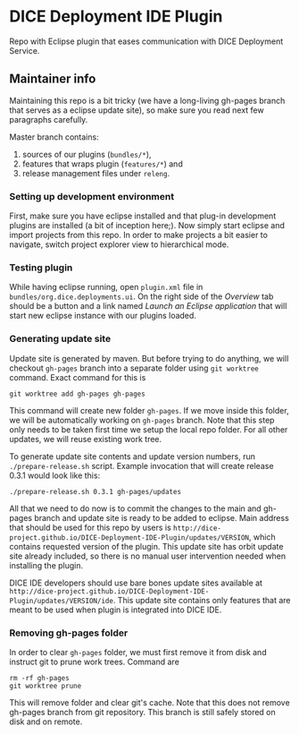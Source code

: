 # DICE Deployment IDE Plugin

Repo with Eclipse plugin that eases communication with DICE Deployment
Service.


## Maintainer info

Maintaining this repo is a bit tricky (we have a long-living gh-pages branch
that serves as a eclipse update site), so make sure you read next few
paragraphs carefully.

Master branch contains:

 1. sources of our plugins (`bundles/*`),
 2. features that wraps plugin (`features/*`) and
 3. release management files under `releng`.


### Setting up development environment

First, make sure you have eclipse installed and that plug-in development
plugins are installed (a bit of inception here;). Now simply start eclipse and
import projects from this repo. In order to make projects a bit easier to
navigate, switch project explorer view to hierarchical mode.


### Testing plugin

While having eclipse running, open `plugin.xml` file in
`bundles/org.dice.deployments.ui`. On the right side of the *Overview* tab
should be a button and a link named *Launch an Eclipse application* that will
start new eclipse instance with our plugins loaded.


### Generating update site

Update site is generated by maven. But before trying to do anything, we will
checkout `gh-pages` branch into a separate folder using `git worktree`
command. Exact command for this is

    git worktree add gh-pages gh-pages

This command will create new folder `gh-pages`. If we move inside this folder,
we will be automatically working on `gh-pages` branch. Note that this step
only needs to be taken first time we setup the local repo folder. For all
other updates, we will reuse existing work tree.

To generate update site contents and update version numbers, run
`./prepare-release.sh` script. Example invocation that will create release
0.3.1 would look like this:

    ./prepare-release.sh 0.3.1 gh-pages/updates

All that we need to do now is to commit the changes to the main and gh-pages
branch and update site is ready to be added to eclipse. Main address that
should be used for this repo by users is
`http://dice-project.github.io/DICE-Deployment-IDE-Plugin/updates/VERSION`,
which contains requested version of the plugin. This update site has orbit
update site already included, so there is no manual user intervention needed
when installing the plugin.

DICE IDE developers should use bare bones update sites available at
`http://dice-project.github.io/DICE-Deployment-IDE-Plugin/updates/VERSION/ide`.
This update site contains only features that are meant to be used when plugin
is integrated into DICE IDE.


### Removing gh-pages folder

In order to clear `gh-pages` folder, we must first remove it from disk and
instruct git to prune work trees. Command are

    rm -rf gh-pages
    git worktree prune

This will remove folder and clear git's cache. Note that this does not remove
gh-pages branch from git repository. This branch is still safely stored on
disk and on remote.

